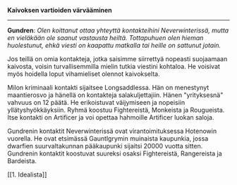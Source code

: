 **Kaivoksen vartioiden värvääminen**  

---
**Gundren**: *Olen koittanut ottaa yhteyttä kontakteihini Neverwinterissä, mutta en vieläkään ole saanut vastausta heiltä. Tottapuhuen olen hieman huolestunut, ehkä viesti on kaapattu matkalla tai heille on sattunut jotain.*

Jos teillä on omia kontakteja, jotka saisimme siirrettyä nopeasti suojaamaan kaivosta, voisin turvallisemmilla mielin tutkia viestini kohtaloa. He voisivat myös hoidella loput vihamieliset olennot kaivokselta.

Milon kriminaali kontakti sijaitsee Longsaddlessa. Hän on menestynyt maantierosvo ja hänellä on kontakteja salakuljettajiin. Hänen "yrityksesnä" vahvuus on 12 päätä. He erikoistuvat väijymiseen ja nopeisiin yllätyshyökkäyksiin. Ryhmä koostuu Fightereistä, Monkeista ja Rougueista. Itse kontakti on Artificer ja voi opettaa hahmoille Artificer luokan saloja.

Gundrenin kontaktit Neverwinterissä ovat virantoimituksessa Hotenowin vuorella. He ovat etsimässä Gauntlgrymin muinaista kaupunkia, jossa dwarfien suurvaltakunnan pääkaupunki sijaitsi 20000 vuotta sitten. Gundrenin kontaktit koostuvat suureksi osaksi Fightereistä, Rangereista ja Bardeista.

[[1. Idealista]]